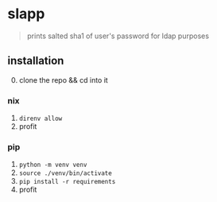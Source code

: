 # slapp

> prints salted sha1 of user's password for ldap purposes

## installation
0. clone the repo && cd into it
### nix
1. `direnv allow`
2. profit

### pip
1. `python -m venv venv`
2. `source ./venv/bin/activate`
3. `pip install -r requirements`
4. profit
